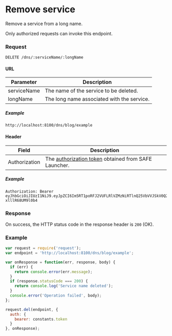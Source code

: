 # Remove service

Remove a service from a long name.

Only authorized requests can invoke this endpoint.

### Request

```
DELETE /dns/:serviceName/:longName
```

#### URL

| Parameter | Description |
| --- | --- |
| serviceName | The name of the service to be deleted. |
| longName | The long name associated with the service. |

##### Example

```
http://localhost:8100/dns/blog/example
```

#### Header

| Field | Description |
| --- | --- |
| Authorization | The [authorization token](/auth) obtained from SAFE Launcher. |

##### Example

```
Authorization: Bearer eyJhbGciOiJIUzI1NiJ9.eyJpZCI6Im5RT1poRFJ2VUFLRlVZMzNiRTlnQ25VbVVJSkV0Q2lmYk4zYjE1dXZ2TlU9In0.OTKcHQ9VUKYzBXH_MqeWR4UcHFJV-xlllR68UM9l0b4
```

### Response

On success, the HTTP status code in the response header is `200` (OK).

### Example

```js
var request = require('request');
var endpoint = 'http://localhost:8100/dns/blog/example';

var onResponse = function(err, response, body) {
  if (err) {
    return console.error(err.message);
  }
  if (response.statusCode === 200) {
    return console.log('Service name deleted');
  }
  console.error('Operation failed', body);
};

request.del(endpoint, {
  auth: {
    bearer: constants.token
  }
}, onResponse);
```
